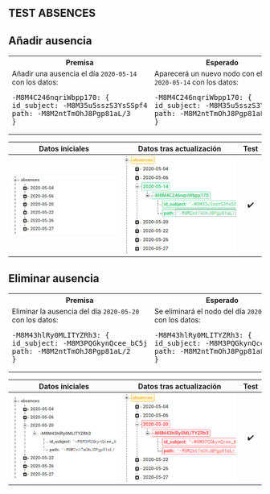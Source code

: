 ## TEST ABSENCES

Añadir ausencia
-

<table style="width: 100%">
<tr><th>Premisa</th><th>Esperado</th></tr>
<tr>
<td style="vertical-align: top; width: 50%">
Añadir una ausencia el día <code>2020-05-14</code> con los datos:
<pre>
-M8M4C246nqriWbpp170: {
id_subject: -M8M35u5sszS3YsSSpf4
path: -M8M2ntTmOhJ8Pgp81aL/3
}
</pre>
</td>
<td style="vertical-align: top; width: 50%">
Aparecerá un nuevo nodo con el día <code>2020-05-14</code> con los datos:
<pre>
-M8M4C246nqriWbpp170: {
id_subject: -M8M35u5sszS3YsSSpf4
path: -M8M2ntTmOhJ8Pgp81aL/3
}
</pre>
</td>
</tr>
</table>

|	Datos iniciales	|	Datos tras actualización	|	Test	|
|:-:|:-:|:-:|
|	![add_absences_original](../assets/TESTING/absences/add_absences_original.png)	|	![add_absences](../assets/TESTING/absences/add_absences.png)	|	✔️	|

<div style="page-break-after: always;"></div>

Eliminar ausencia
-

<table style="width: 100%">
<tr><th>Premisa</th><th>Esperado</th></tr>
<tr>
<td style="vertical-align: top; width: 50%">
Eliminar la ausencia del día <code>2020-05-20</code> con los datos:
<pre>
-M8M43hlRy0MLITYZRh3: {
id_subject: -M8M3PQGkynQcee_bC5j
path: -M8M2ntTmOhJ8Pgp81aL/2
}
</pre>
</td>
<td style="vertical-align: top; width: 50%">
Se eliminará el nodo del día <code>2020-05-20</code> con los datos:
<pre>
-M8M43hlRy0MLITYZRh3: {
id_subject: -M8M3PQGkynQcee_bC5j
path: -M8M2ntTmOhJ8Pgp81aL/2
}
</pre>
</td>
</tr>
</table>

|	Datos iniciales	|	Datos tras actualización	|	Test	|
|:-:|:-:|:-:|
|	![delete_absences_original](../assets/TESTING/absences/delete_absences_original.png)	|	![delete_absences](../assets/TESTING/absences/delete_absences.png)	|	✔️	|

<div style="page-break-after: always;"></div>